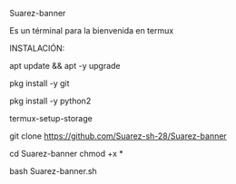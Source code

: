 
Suarez-banner

Es un términal para la bienvenida en termux

INSTALACIÓN:

apt update && apt -y upgrade

pkg install -y git

pkg install -y python2

termux-setup-storage

git clone https://github.com/Suarez-sh-28/Suarez-banner

cd Suarez-banner
chmod +x *

bash Suarez-banner.sh
